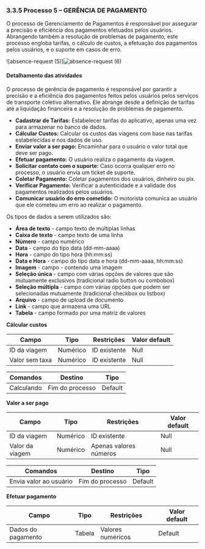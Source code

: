 ### 3.3.5 Processo 5 – GERÊNCIA DE PAGAMENTO
O processo de Gerenciamento de Pagamentos é responsável por assegurar a precisão e eficiência dos pagamentos efetuados pelos usuários. Abrangendo também a resolução de problemas de pagamento, este processo engloba tarifas, o cálculo de custos, a efetuação dos pagamentos pelos usuários, e o suporte em casos de erro.

![absence-request (5)]![absence-request (6)](https://github.com/ICEI-PUC-Minas-PPLES-TI/plf-es-2023-2-ti2-1372100-vanbora/assets/130785414/676dd5c0-6e85-4225-af4d-995029b1b105)





#### Detalhamento das atividades
O processo de gerência de pagamento é responsável por garantir a precisão e a eficiência dos pagamentos feitos pelos usuários pelos serviços de transporte coletivo alternativo. Ele abrange desde a definição de tarifas até a liquidação financeira e a resolução de problemas de pagamento.
* **Cadastrar de Tarifas:** Estabelecer tarifas do aplicativo, apenas uma vez para armazenar no banco de dados.
* **Cálcular Custos:** Calcular os custos das viagens com base nas tarifas estabelecidas e nos dados de uso.
* **Enviar valor a ser pago:** Encaminhar para o usuário o valor total que deve ser pago.
* **Efetuar pagamento:** O usuário realiza o pagamento da viagem.
* **Solicitar contato com o suporte:** Caso ocorra qualquer erro no processo, o usuário envia um ticket de suporte.
* **Coletar Pagamento:** Coletar pagamentos dos usuários, dinheiro ou pix.
* **Verificar Pagamento:** Verificar a autenticidade e a validade dos pagamentos realizados pelos usuários.
* **Comunicar usuário do erro cometido:** O motorista comunica ao usuário que ele cometeu um erro ao realizar o pagamento. 

Os tipos de dados a serem utilizados são:

* **Área de texto** - campo texto de múltiplas linhas
* **Caixa de texto** - campo texto de uma linha
* **Número** - campo numérico
* **Data** - campo do tipo data (dd-mm-aaaa)
* **Hora** - campo do tipo hora (hh:mm:ss)
* **Data e Hora** - campo do tipo data e hora (dd-mm-aaaa, hh:mm:ss)
* **Imagem** - campo - contendo uma imagem
* **Seleção única** - campo com várias opções de valores que são mutuamente exclusivos (tradicional radio button ou combobox)
* **Seleção múltipla** - campo com várias opções que podem ser selecionadas mutuamente (tradicional checkbox ou listbox)
* **Arquivo** - campo de upload de documento
* **Link** - campo que armazena uma URL
* **Tabela** - campo formado por uma matriz de valores


**Cálcular custos**

| **Campo**       | **Tipo**         | **Restrições** | **Valor default** |
| ---             | ---              | ---            | ---               |
| ID da viagem | Numérico|ID existente|        Null           |
| Valor sem taxa | Numérico|ID existente|        Null           |


| **Comandos**         |  **Destino**                   | **Tipo** |
| ---                  | ---                            | ---               |
| Calculando |Fim do processo |   Default |




**Valor a ser pago**

| **Campo**       | **Tipo**         | **Restrições** | **Valor default** |
| ---             | ---              | ---            | ---               |
| ID da viagem | Numérico|ID existente|        Null           |
| Valor da viagem | Numérico|Apenas valores números|        Null           |


| **Comandos**         |  **Destino**                   | **Tipo** |
| ---                  | ---                            | ---               |
| Envia valor ao usuário |Fim do processo |   Default |



**Efetuar pagamento**

| **Campo**       | **Tipo**         | **Restrições** | **Valor default** |
| ---             | ---              | ---            | ---               |
|Dados do pagamento| Tabela|Valores numéricos| Default               |





